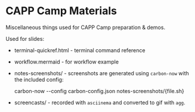 # CAPP Camp Materials

Miscellaneous things used for CAPP Camp preparation & demos.

Used for slides:

- terminal-quickref.html - terminal command reference
- workflow.mermaid - for workflow example
- notes-screenshots/ - screenshots are generated using `carbon-now` with the included config:

  carbon-now --config carbon-config.json notes-screenshots/{file.sh}

- screencasts/ - recorded with `asciinema` and converted to gif with `agg`.
